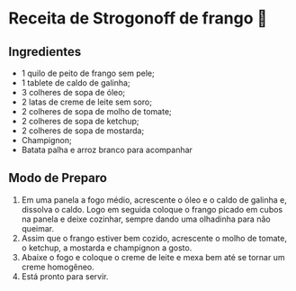 # Receita de Strogonoff de frango :chicken:

## Ingredientes

- 1 quilo de peito de frango sem pele;
- 1 tablete de caldo de galinha;
- 3 colheres de sopa de óleo;
- 2 latas de creme de leite sem soro;
- 2 colheres de sopa de molho de tomate;
- 2 colheres de sopa de ketchup;
- 2 colheres de sopa de mostarda;
- Champignon;
- Batata palha e arroz branco para acompanhar

## Modo de Preparo

1. Em uma panela a fogo médio, acrescente o óleo e o caldo de galinha e, dissolva o caldo. Logo em seguida coloque o frango picado em cubos na panela e deixe cozinhar, sempre dando uma olhadinha para não queimar. 
2. Assim que o frango estiver bem cozido, acrescente o molho de tomate, o ketchup, a mostarda e champignon a gosto.
3. Abaixe o fogo e coloque o creme de leite e mexa bem até se tornar um creme homogêneo.
4. Está pronto para servir. 
